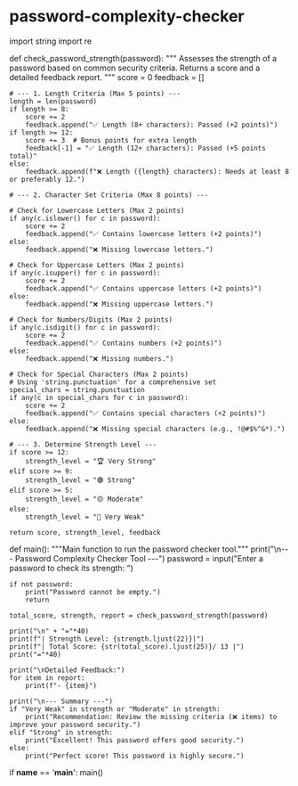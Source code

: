 # password-complexity-checker
import string
import re

def check_password_strength(password):
    """
    Assesses the strength of a password based on common security criteria.
    Returns a score and a detailed feedback report.
    """
    score = 0
    feedback = []

    # --- 1. Length Criteria (Max 5 points) ---
    length = len(password)
    if length >= 8:
        score += 2
        feedback.append("✅ Length (8+ characters): Passed (+2 points)")
    if length >= 12:
        score += 3  # Bonus points for extra length
        feedback[-1] = "✅ Length (12+ characters): Passed (+5 points total)"
    else:
        feedback.append(f"❌ Length ({length} characters): Needs at least 8 or preferably 12.")

    # --- 2. Character Set Criteria (Max 8 points) ---
    
    # Check for Lowercase Letters (Max 2 points)
    if any(c.islower() for c in password):
        score += 2
        feedback.append("✅ Contains lowercase letters (+2 points)")
    else:
        feedback.append("❌ Missing lowercase letters.")

    # Check for Uppercase Letters (Max 2 points)
    if any(c.isupper() for c in password):
        score += 2
        feedback.append("✅ Contains uppercase letters (+2 points)")
    else:
        feedback.append("❌ Missing uppercase letters.")

    # Check for Numbers/Digits (Max 2 points)
    if any(c.isdigit() for c in password):
        score += 2
        feedback.append("✅ Contains numbers (+2 points)")
    else:
        feedback.append("❌ Missing numbers.")

    # Check for Special Characters (Max 2 points)
    # Using 'string.punctuation' for a comprehensive set
    special_chars = string.punctuation
    if any(c in special_chars for c in password):
        score += 2
        feedback.append("✅ Contains special characters (+2 points)")
    else:
        feedback.append("❌ Missing special characters (e.g., !@#$%^&*).")

    # --- 3. Determine Strength Level ---
    if score >= 12:
        strength_level = "🏆 Very Strong"
    elif score >= 9:
        strength_level = "🟢 Strong"
    elif score >= 5:
        strength_level = "🟡 Moderate"
    else:
        strength_level = "🔴 Very Weak"

    return score, strength_level, feedback

def main():
    """Main function to run the password checker tool."""
    print("\n--- Password Complexity Checker Tool ---")
    password = input("Enter a password to check its strength: ")
    
    if not password:
        print("Password cannot be empty.")
        return

    total_score, strength, report = check_password_strength(password)
    
    print("\n" + "="*40)
    print(f"| Strength Level: {strength.ljust(22)}|")
    print(f"| Total Score: {str(total_score).ljust(25)}/ 13 |")
    print("="*40)
    
    print("\nDetailed Feedback:")
    for item in report:
        print(f"- {item}")
    
    print("\n--- Summary ---")
    if "Very Weak" in strength or "Moderate" in strength:
        print("Recommendation: Review the missing criteria (❌ items) to improve your password security.")
    elif "Strong" in strength:
        print("Excellent! This password offers good security.")
    else:
        print("Perfect score! This password is highly secure.")

if __name__ == '__main__':
    main()

